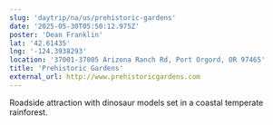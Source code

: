 ```yaml
---
slug: 'daytrip/na/us/prehistoric-gardens'
date: '2025-05-30T05:50:12.975Z'
poster: 'Dean Franklin'
lat: '42.61435'
lng: '-124.3938293'
location: '37001-37005 Arizona Ranch Rd, Port Orgord, OR 97465'
title: 'Prehistoric Gardens'
external_url: http://www.prehistoricgardens.com
---
```

Roadside attraction with dinosaur models set in a coastal temperate rainforest.